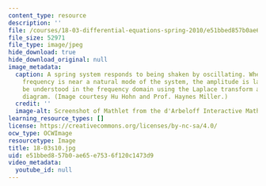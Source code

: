 ```yaml
---
content_type: resource
description: ''
file: /courses/18-03-differential-equations-spring-2010/e51bbed857b0ae65e7536f120c1473d9_18-03s10.jpg
file_size: 52971
file_type: image/jpeg
hide_download: true
hide_download_original: null
image_metadata:
  caption: A spring system responds to being shaken by oscillating. When the input
    frequency is near a natural mode of the system, the amplitude is large. This can
    be understood in the frequency domain using the Laplace transform and its pole
    diagram. (Image courtesy Hu Hohn and Prof. Haynes Miller.)
  credit: ''
  image-alt: Screenshot of Mathlet from the d'Arbeloff Interactive Math Project.
learning_resource_types: []
license: https://creativecommons.org/licenses/by-nc-sa/4.0/
ocw_type: OCWImage
resourcetype: Image
title: 18-03s10.jpg
uid: e51bbed8-57b0-ae65-e753-6f120c1473d9
video_metadata:
  youtube_id: null
---
```

